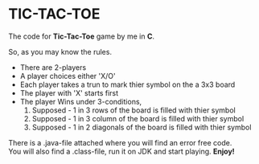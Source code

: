 # TIC-TAC-TOE
The code for <b>Tic-Tac-Toe</b> game by me in <b>C</b>.
<div>So, as you may know the rules.</div> 
<ul>
  <li>There are 2-players</li>
  <li>A player choices either 'X/O'</li>
  <li>Each player takes a trun to mark thier symbol on the a 3x3 board</li>
  <li>The player with 'X' starts first</li>
  <li>The player Wins under 3-conditions,
    <ol>
      <li>Supposed - 1 in 3 rows of the board is filled with thier symbol</li>
      <li>Supposed -  1 in 3 column of the board is filled with thier symbol</li>
      <li>Supposed -  1 in 2 diagonals of the board is filled with thier symbol</li>
    </ol>
  </li>
</ul>

<p>There is a .java-file attached where you will find an error free code.
  <br> You will also find a .class-file, run it on JDK and start playing. <b>Enjoy!</b></p>
